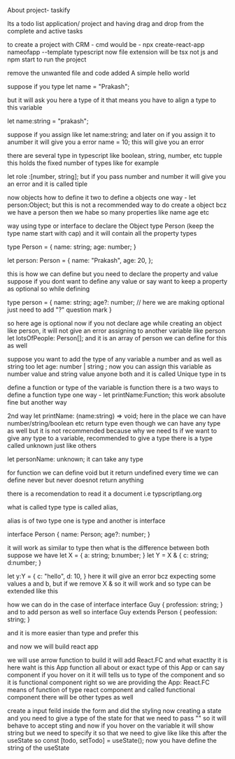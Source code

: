 About project- taskify

Its a todo list application/ project and having drag and drop from the complete and active tasks

to create a project with CRM - cmd would be - npx create-react-app nameofapp --template typescript
now file extension will be tsx not js
and npm start to run the project

remove the unwanted file and code
added A simple hello world

suppose if you type let name = "Prakash";

but it will ask you here a type of it
that means you have to align a type to this variable

let name:string = "prakash";

suppose if you assign like
let name:string;
and later on if you assign it to anumber it will give you a error
name = 10; this will give you an error

there are several type in typescript like
boolean, string, number, etc
tupple this holds the fixed number of types like for example

let role :[number, string];
but if you pass number and number it will give you an error and it is called tiple

now objects how to define it
two to define a objects
one way - let person:Object; but this is not a recommended way to do create a object bcz we have a person then we habe
so many properties like name age etc

way using type or interface to declare the Object
type Person (keep the type name start with cap) and it will contain all the property types

type Person = {
name: string;
age: number;
}

let person: Person = {
name: "Prakash",
age: 20,
};

this is how we can define but you need to declare the property and value
suppose if you dont want to define any value or say want to keep a property as optional so
while defining

type person = {
name: string;
age?: number; // here we are making optional just need to add "?" question mark
}

so here age is optional now if you not declare age while creating an object like person, it will not give an error
assigning to another variable like person
let lotsOfPeople: Person[]; and it is an array of person we can define for this as well

suppose you want to add the type of any variable a number and as well as string too
let age: number | string ; now you can assign this variable as number value and string value anyone both
and it is called Unique type in ts

define a function or type of the variable is function
there is a two ways to define a function type
one way - let printName:Function; this work absolute fine but another way

2nd way let printName: (name:string) => void;
here in the place we can have number/string/boolean etc return type
even though we can have any type as well but it is not recommended because why we need ts if we want to give any type to a variable, recommended to give a type
there is a type called unknown just like others

let personName: unknown;
it can take any type

for function we can define void but it return undefined every time
we can define never but never doesnot return anything

there is a recomendation to read it a document i.e typscriptlang.org

what is called type
type is called alias,

alias is of two type one is type and another is interface

interface Person {
name: Person;
age?: number;
}

it will work as similar to type
then what is the difference between both
suppose we have
let X = {
a: string;
b:number;
}
let Y = X & {
c: string;
d:number;
}

let y:Y = {
c: "hello",
d: 10,
}
here it will give an error bcz expecting some values a and b, but if we remove X & so it will work
and so type can be extended like this

how we can do in the case of interface
interface Guy {
profession: string;
}
and to add person as well so
interface Guy extends Person {
peofession: string;
}

and it is more easier than type and prefer this

and now we will build react app

we will use arrow function to build it
will add React.FC and what exactlty it is
here waht is this App function all about or exact type of this App or can say component
if you hover on it it will tells us to type of the component and so it is functional component right
so we are providing the App: React.FC means of function of type react component and called functional component
there will be other types as well

create a input feild inside the form and did the styling
now creating a state and you need to give a type of the state for that we need to pass "" so it will behave to accept sting
and now if you hover on the variable it will show string
but we need to specify it so that we need to give like <string> like this after the useState
so const [todo, setTodo] = useState<string>();
now you have define the string of the useState
